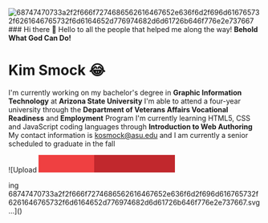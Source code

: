 ![68747470733a2f2f666f7274686562616467652e636f6d2f696d616765732f6261646765732f6d6164652d776974682d6d61726b646f776e2e737667](https://github.com/kos3150/kos3150/assets/142562646/ff5f8f82-2eeb-4c92-bce3-613ac6d8c234)### Hi there 👋
Hello to all the people that helped me along the way! **Behold What God Can Do!**
# Kim Smock :joy:
<!--
**kos3150/kos3150** is a ✨ _special_ ✨ repository because its `README.md` (this file) appears on your GitHub profile.
Here are some ideas to get you started:

- 🔭 I’m currently working on ...
- 🌱 I’m currently learning ...
- 👯 I’m looking to collaborate on ...
- 🤔 I’m looking for help with ...
- 💬 Ask me about ...
- 📫 How to reach me: ...
- 😄 Pronouns: ...
- ⚡ Fun fact: ...
-->

I'm currently working on my bachelor's degree in **Graphic Information Technology** at **Arizona State University**
I'm able to attend a four-year university through the **Department of Veterans Affairs Vocational Readiness** and **Employment** Program
I'm currently learning HTML5, CSS and JavaScript coding languages through **Introduction to Web Authoring**
My contact information is kosmock@asu.edu and I am currently a senior scheduled to graduate in the fall

![Upload<?xml version="1.0" encoding="UTF-8"?>
<svg id="made_with_markdown" width="272" height="35" version="1.1" viewBox="0 0 272 35" xml:space="preserve" xmlns="http://www.w3.org/2000/svg" xmlns:cc="http://creativecommons.org/ns#" xmlns:dc="http://purl.org/dc/elements/1.1/" xmlns:rdf="http://www.w3.org/1999/02/22-rdf-syntax-ns#"><metadata><rdf:RDF><cc:Work rdf:about=""><dc:format>image/svg+xml</dc:format><dc:type rdf:resource="http://purl.org/dc/dcmitype/StillImage"/><dc:title/></cc:Work></rdf:RDF></metadata>
<path d="m272 35h-161v-35h161z" fill="#c1282d" stroke-width="1.2689"/>
<path d="m111 35h-111v-35h111z" fill="#ef4041"/>

<g fill="#fff" aria-label="MADE WITH"><path d="m98.045 21.777h-1.4766v-3.791h-3.8145v3.791h-1.4824v-8.5312h1.4824v3.5508h3.8145v-3.5508h1.4766zm-10.528-7.3359h-2.6602v7.3359h-1.4707v-7.3359h-2.6367v-1.1953h6.7676zm-10.464 7.3359h-1.4766v-8.5312h1.4766zm-8.0734-2.1094 1.3125-6.4219h1.4707l-1.9688 8.5312h-1.418l-1.623-6.2285-1.6582 6.2285h-1.4238l-1.9688-8.5312h1.4707l1.3242 6.4102 1.6289-6.4102h1.2422zm-16.762-1.6992h-3.5039v2.625h4.0957v1.1836h-5.5781v-8.5312h5.5371v1.1953h-4.0547v2.3555h3.5039zm-15.468 3.8086v-8.5312h2.5195q1.1309 0 2.0039 0.50391 0.87891 0.50391 1.3594 1.4297 0.48047 0.92578 0.48047 2.1211v0.42773q0 1.2129-0.48633 2.1328-0.48047 0.91992-1.377 1.418-0.89062 0.49805-2.0449 0.49805zm1.4824-7.3359v6.1523h0.9668q1.166 0 1.7871-0.72656 0.62695-0.73242 0.63867-2.0977v-0.47461q0-1.3887-0.60352-2.1211-0.60352-0.73242-1.752-0.73242zm-7.3292 5.3496h-3.3047l-0.69141 1.9863h-1.541l3.2227-8.5312h1.3301l3.2285 8.5312h-1.5469zm-2.8887-1.1953h2.4727l-1.2363-3.5391zm-13.212-5.3496 2.4609 6.5391 2.4551-6.5391h1.916v8.5312h-1.4766v-2.8125l0.14648-3.7617-2.5195 6.5742h-1.0605l-2.5137-6.5684 0.14648 3.7559v2.8125h-1.4766v-8.5312zm217.16-3.4443c-0.99957 0-1.8043 0.80471-1.8043 1.8043v11.788c0 0.99957 0.80471 1.8043 1.8043 1.8043h21.411c0.99957 0 1.8043-0.80471 1.8043-1.8043v-11.788c0-0.99957-0.80471-1.8043-1.8043-1.8043zm-0.0178 1.2207h21.411c0.33319 0 0.60143 0.26824 0.60143 0.60143v11.788c0 0.33319-0.26824 0.60143-0.60143 0.60143h-21.411c-0.3332 0-0.60143-0.26824-0.60143-0.60143v-11.788c0-0.33319 0.26823-0.60143 0.60143-0.60143zm1.8043 10.585v-8.1794h2.4057l2.4057 3.0071 2.4057-3.0071h2.4057v8.1794h-2.4057v-4.6911l-2.4057 3.0071-2.4057-3.0071v4.6911zm15.036 0-3.6086-3.9694h2.4057v-4.21h2.4057v4.21h2.4057zm-25.367-8.3024v8.4h-1.956l-3.708-4.476v4.476h-2.328v-8.4h1.956l3.708 4.476v-4.476zm-11.512 0-2.724 8.4h-2.544l-1.608-5.112-1.68 5.112h-2.544l-2.724-8.4h2.448l1.692 5.364 1.776-5.364h2.184l1.692 5.412 1.764-5.412zm-21.487 8.568q-1.332 0-2.4-0.564-1.056-0.564-1.668-1.56-0.6-0.996-0.6-2.244t0.6-2.244q0.612-0.996 1.668-1.56 1.068-0.564 2.4-0.564t2.388 0.564q1.068 0.564 1.668 1.56 0.612 0.996 0.612 2.244t-0.612 2.244q-0.6 0.996-1.668 1.56-1.056 0.564-2.388 0.564zm0-1.968q0.636 0 1.152-0.3t0.816-0.84q0.3-0.552 0.3-1.26t-0.3-1.248q-0.3-0.552-0.816-0.852t-1.152-0.3-1.152 0.3-0.816 0.852q-0.3 0.54-0.3 1.248t0.3 1.26q0.3 0.54 0.816 0.84t1.152 0.3zm-16.83-6.6h3.972q1.38 0 2.448 0.516t1.656 1.464 0.588 2.22-0.588 2.22-1.656 1.464-2.448 0.516h-3.972zm3.876 6.504q1.08 0 1.728-0.612 0.66-0.612 0.66-1.692t-0.66-1.692q-0.648-0.612-1.728-0.612h-1.5v4.608zm-12.339-1.152-0.888 0.948v2.1h-2.352v-8.4h2.352v3.492l3.252-3.492h2.616l-3.432 3.72 3.612 4.68h-2.76zm-11.131 0.816h-1.296v2.232h-2.376v-8.4h3.84q1.14 0 1.98 0.384 0.84 0.372 1.296 1.08 0.456 0.696 0.456 1.644 0 0.912-0.432 1.596-0.42 0.672-1.212 1.056l1.812 2.64h-2.544zm1.5-3.06q0-0.588-0.372-0.912t-1.104-0.324h-1.32v2.46h1.32q0.732 0 1.104-0.312 0.372-0.324 0.372-0.912zm-11.646 3.66h-3.552l-0.66 1.632h-2.424l3.708-8.4h2.34l3.72 8.4h-2.472zm-0.696-1.752-1.08-2.688-1.08 2.688zm-11.466 3.384-0.024-4.452-2.16 3.624h-1.056l-2.148-3.504v4.332h-2.196v-8.4h1.956l2.952 4.848 2.88-4.848h1.956l0.024 8.4z" fill="#fff"/></g></svg>
ing 68747470733a2f2f666f7274686562616467652e636f6d2f696d616765732f6261646765732f6d6164652d776974682d6d61726b646f776e2e737667.svg…]()
